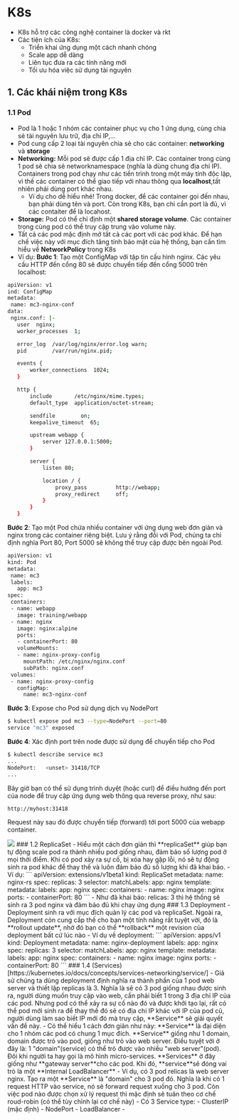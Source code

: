 # K8s
- K8s hỗ trợ các công nghệ container là docker và rkt
- Các tiện ích của K8s:
  - Triển khai ứng dụng một cách nhanh chóng
  - Scale app dễ dàng
  - Liên tục đưa ra các tính năng mới
  - Tối ưu hóa việc sử dụng tài nguyên
## 1. Các khái niệm trong K8s
### 1.1 Pod
- Pod là 1 hoặc 1 nhóm các container phục vụ cho 1 ứng dụng, cùng chia sẻ tài nguyên lưu trữ, địa chỉ IP,...
- Pod cung cấp 2 loại tài nguyên chia sẻ cho các container: **networking** và **storage**
- **Networking:** Mỗi pod sẽ được cấp 1 địa chỉ IP. Các container trong cùng 1 pod sẽ chia sẻ networknamespace (nghĩa là dùng chung địa chỉ IP). Containers trong pod chạy như các tiến trình trong một máy tính độc lập, vì thế các container có thể giao tiếp với nhau thông qua **localhost**,tất nhiên phải dùng port khác nhau.
  - Ví dụ cho dễ hiểu nhé! Trong docker, để các container gọi đến nhau, bạn phải dùng tên và port. Còn trong K8s, bạn chỉ cần port là đủ, vì các contaiter để là locahost.
- **Storage:** Pod có thể chỉ định một **shared storage volume**. Các container trong cùng pod có thể truy cập trung vào volume này.
- Tất cả các pod mặc định mở tất cả các port với các pod khác. Để hạn chế việc này với mục đích tăng tính bảo mật của hệ thống, bạn cần tìm hiểu về **NetworkPolicy** trong K8s
- Ví dụ:
**Bước 1**: Tạo một ConfigMap với tập tin cấu hình nginx. Các yêu cầu HTTP đến cổng 80 sẽ được chuyển tiếp đến cổng 5000 trên localhost:

```sh
apiVersion: v1
ind: ConfigMap
metadata:
 name: mc3-nginx-conf
data:
 nginx.conf: |-
   user  nginx;
   worker_processes  1;

   error_log  /var/log/nginx/error.log warn;
   pid        /var/run/nginx.pid;

   events {
       worker_connections  1024;
   }

   http {
       include       /etc/nginx/mime.types;
       default_type  application/octet-stream;

       sendfile        on;
       keepalive_timeout  65;

       upstream webapp {
           server 127.0.0.1:5000;
       }

       server {
           listen 80;

           location / {
               proxy_pass         http://webapp;
               proxy_redirect     off;
           }
       }
   }
```

**Bước 2**:  Tạo một Pod chứa nhiều container với ứng dụng web đơn giản và nginx trong các container riêng biệt. Lưu ý rằng đồi với Pod, 
chúng ta chỉ định nghĩa Port 80, Port 5000 sẽ không thể truy cập được bên ngoài Pod.
 
 ```sh
 apiVersion: v1
kind: Pod
metadata:
  name: mc3
  labels:
    app: mc3
spec:
  containers:
  - name: webapp
    image: training/webapp
  - name: nginx
    image: nginx:alpine
    ports:
    - containerPort: 80
    volumeMounts:
    - name: nginx-proxy-config
      mountPath: /etc/nginx/nginx.conf
      subPath: nginx.conf
  volumes:
  - name: nginx-proxy-config
    configMap:
      name: mc3-nginx-conf
 ```
 
 **Bước 3**:  Expose cho Pod sử dụng dịch vụ NodePort
 
 ```sh
 $ kubectl expose pod mc3 --type=NodePort --port=80
service "mc3" exposed
 ```
 
 **Bước 4**: Xác định port trên node được sử dụng để chuyển tiếp cho Pod
 
 ```sh
 $ kubectl describe service mc3
...
NodePort:	<unset>	31418/TCP
...
 ```
 
 Bây giờ bạn có thể sử dụng trình duyệt (hoặc curl) để điều hướng đến port của node để truy cập ứng dụng web thông qua reverse proxy, như sau:
 
 ```sh
 http://myhost:31418
 ```
 
 Request này sau đó được chuyển tiếp (forward) tới port 5000 của webapp container.
 
<img src="https://i.imgur.com/6wIrthU.png">
### 1.2 ReplicaSet
- Hiểu một cách đơn giản thì **replicaSet** giúp bạn tự động scale pod ra thành nhiều pod giống nhau, đảm bảo số lượng pod ở mọi thời điểm. Khi có pod xảy ra sự cố, bị xóa hay gặp lỗi, nó sẽ tự động sinh ra pod khác để thay thế và luôn đảm bảo đủ số lượng khi đã khai báo.
- Ví dụ:
```
apiVersion: extensions/v1beta1
 kind: ReplicaSet
 metadata:
   name: nginx-rs
 spec:
   replicas: 3
   selector:
     matchLabels:
       app: nginx
   template:
     metadata:
       labels:
         app: nginx
     spec:
       containers:
       - name: nginx
         image: nginx
         ports:
         - containerPort: 80
```
- Như đã khai báo:  relicas: 3 thì hệ thống sẽ sinh ra 3 pod nginx và đảm bảo đủ khi chạy ứng dụng
### 1.3 Deployment
- Deployment sinh ra với mục đích quản lý các pod và replicaSet. Ngoài ra, Deployment còn cung cấp thế cho bạn một tính năng rất tuyệt vời, đó là **rollout update**, nhờ đó bạn có thể **rollback** một revision của deployment bất cứ lúc nào
- Ví dụ về deployment:
```
apiVersion: apps/v1
kind: Deployment
metadata:
  name: nginx-deployment
  labels:
    app: nginx
spec:
  replicas: 3
  selector:
    matchLabels:
      app: nginx
  template:
    metadata:
      labels:
        app: nginx
    spec:
      containers:
      - name: nginx
        image: nginx
        ports:
        - containerPort: 80
```
### 1.4 (Services)[https://kubernetes.io/docs/concepts/services-networking/service/]
- Giả sử chúng ta dùng deployment định nghĩa ra thành phần của 1 pod web server và thiết lập replicas là 3. Nghĩa là sẽ có 3 pod giống nhau được sinh ra, người dùng muốn truy cập vào web, cần phải biết 1 trong 3 địa chỉ IP của các pod. Nhưng pod có thể xảy ra sự cố nào đó và được khởi tạo lại, rất có thể pod mới sinh ra để thay thế đó sẽ có địa chi IP khác với IP của pod cũ, người dùng làm sao biết IP mới đó mà truy cập, **Service** sẽ giải quyết vấn đề này.
- Có thể hiểu 1 cách đơn giản như này: **Service** là đại diện cho 1 nhóm các pod có chung 1 mục đích. **Service** giống như 1 domain, domain được trỏ vào pod, giống như trỏ vào web server. Điều tuyệt vời ở đây là: 1 "domain"(service) có thể trỏ được vào nhiều "web server"(pod). Đôi khi người ta hay gọi là mô hình micro-services. **Services** ở đây giống như **gateway server**cho các pod. Khi đó, **service**sẽ đóng vai trò là một **Internal LoadBalancer**
- Ví dụ, có 3 pod relicas là web server nginx. Tạo ra một **Service** là "domain" cho 3 pod đó. Nghĩa là khi có 1 request HTTP vào service, nó sẽ forward request xuống cho 3 pod. Còn việc pod nào được chọn xử lý request thì mặc định sẽ tuân theo cơ chế roud-robin (có thể tùy chỉnh lại cơ chế này)
- Có 3 Service type:
  - ClusterIP (mặc định)
  - NodePort
  - LoadBalancer
- 






















